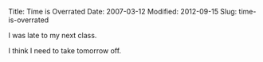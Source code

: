Title: Time is Overrated
Date: 2007-03-12
Modified: 2012-09-15
Slug: time-is-overrated

I was late to my next class.

I think I need to take tomorrow off.
